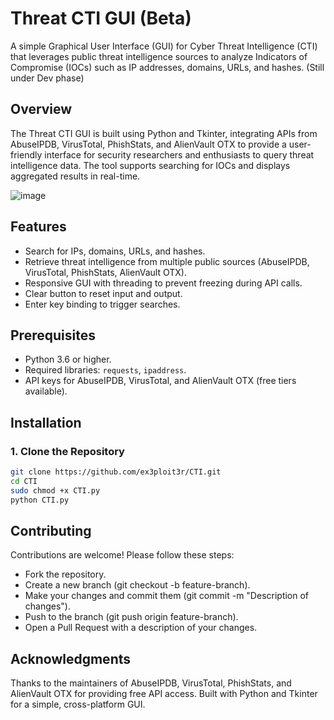 # Threat CTI GUI (Beta)

A simple Graphical User Interface (GUI) for Cyber Threat Intelligence (CTI) that leverages public threat intelligence sources to analyze Indicators of Compromise (IOCs) such as IP addresses, domains, URLs, and hashes. (Still under Dev phase)

## Overview

The Threat CTI GUI is built using Python and Tkinter, integrating APIs from AbuseIPDB, VirusTotal, PhishStats, and AlienVault OTX to provide a user-friendly interface for security researchers and enthusiasts to query threat intelligence data. The tool supports searching for IOCs and displays aggregated results in real-time.

![image](https://github.com/user-attachments/assets/7d0b871a-c549-49ed-a51d-d3cb7f5093c7)



## Features
- Search for IPs, domains, URLs, and hashes.
- Retrieve threat intelligence from multiple public sources (AbuseIPDB, VirusTotal, PhishStats, AlienVault OTX).
- Responsive GUI with threading to prevent freezing during API calls.
- Clear button to reset input and output.
- Enter key binding to trigger searches.

## Prerequisites
- Python 3.6 or higher.
- Required libraries: `requests`, `ipaddress`.
- API keys for AbuseIPDB, VirusTotal, and AlienVault OTX (free tiers available).

## Installation

### 1. Clone the Repository
```bash
git clone https://github.com/ex3ploit3r/CTI.git
cd CTI
sudo chmod +x CTI.py
python CTI.py
```

## Contributing

Contributions are welcome! Please follow these steps:

- Fork the repository.
- Create a new branch (git checkout -b feature-branch).
- Make your changes and commit them (git commit -m "Description of changes").
- Push to the branch (git push origin feature-branch).
- Open a Pull Request with a description of your changes.

## Acknowledgments

Thanks to the maintainers of AbuseIPDB, VirusTotal, PhishStats, and AlienVault OTX for providing free API access.
Built with Python and Tkinter for a simple, cross-platform GUI.



